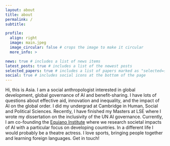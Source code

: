 ```yaml
---
layout: about
title: about
permalink: /
subtitle:

profile:
  align: right
  image: main.jpeg
  image_circular: false # crops the image to make it circular
  more_info: >

news: true # includes a list of news items
latest_posts: true # includes a list of the newest posts
selected_papers: true # includes a list of papers marked as "selected={true}"
social: true # includes social icons at the bottom of the page
---
```


Hi, this is Asia. I am a social anthropologist interested in global development, global governance of AI and benefit-sharing. I have lots of questions about effective aid, innovation and inequality, and the impact of AI on the global order. I did my undergrad at Cambridge in Human, Social and Political Sciences. Recently, I have finished my Masters at LSE where I wrote my dissertation on the inclusivity of the UN AI governance. Currently, I am co-founding the [Equiano Institute](https://www.equiano.institute/) where we research societal impacts of AI with a particular focus on developing countries. In a different life I would probably be a theatre actress. I love sports, bringing people together and learning foreign languages. Get in touch!
